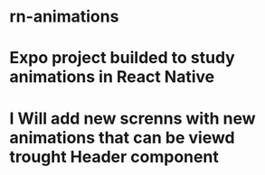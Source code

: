 # rn-animations

# Expo project builded to study animations in React Native

# I Will add new screnns with new animations that can be viewd trought Header component
